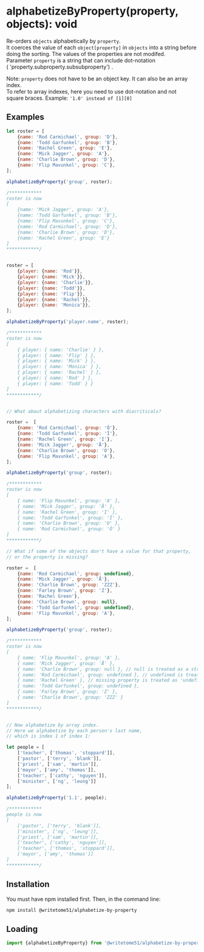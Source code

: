 
# alphabetizeByProperty(property, objects): void

Re-orders `objects` alphabetically by `property`.  
It coerces the value of each `object[property]` in `objects` into a string before  
doing the sorting.  The values of the properties are not modifed.  
Parameter `property` is a string that can include dot-notation  
( 'property.subproperty.subsubproperty') .

Note:  `property` does not have to be an object key.  It can also be an array index.  
To refer to array indexes, here you need to use dot-notation and not  
square braces.  Example: `'1.0' instead of [1][0]`

## Examples
```js
let roster = [
	{name: 'Rod Carmichael', group: 'D'},
	{name: 'Todd Garfunkel', group: 'B'},
	{name: 'Rachel Green', group: 'E'},
	{name: 'Mick Jagger', group: 'A'},
	{name: 'Charlie Brown', group: 'D'},
	{name: 'Flip Mavunkel', group: 'C'},
];

alphabetizeByProperty('group', roster);

/************
roster is now
[
	{name: 'Mick Jagger', group: 'A'},
	{name: 'Todd Garfunkel', group: 'B'},
	{name: 'Flip Mavunkel', group: 'C'},
	{name: 'Rod Carmichael', group: 'D'},
	{name: 'Charlie Brown', group: 'D'},
	{name: 'Rachel Green', group: 'E'}
]
************/


roster = [
	{player: {name: 'Rod'}},
	{player: {name: 'Mick'}},
	{player: {name: 'Charlie'}},
	{player: {name: 'Todd'}},
	{player: {name: 'Flip'}},
	{player: {name: 'Rachel'}},
	{player: {name: 'Monica'}},
];

alphabetizeByProperty('player.name', roster);

/************
roster is now
[ 
    { player: { name: 'Charlie' } },
    { player: { name: 'Flip' } },
    { player: { name: 'Mick' } },
    { player: { name: 'Monica' } },
    { player: { name: 'Rachel' } },
    { player: { name: 'Rod' } },
    { player: { name: 'Todd' } }
]
************/


// What about alphabetizing characters with diacriticals?

roster =  [
	{name: 'Rod Carmichael', group: 'Ò'},
	{name: 'Todd Garfunkel', group: 'Í'},
	{name: 'Rachel Green', group: 'I'},
	{name: 'Mick Jagger', group: 'Å'},
	{name: 'Charlie Brown', group: 'O'},
	{name: 'Flip Mavunkel', group: 'A'},
];

alphabetizeByProperty('group', roster);

/************
roster is now
[
    { name: 'Flip Mavunkel', group: 'A' },
    { name: 'Mick Jagger', group: 'Å' },
    { name: 'Rachel Green', group: 'I' },
    { name: 'Todd Garfunkel', group: 'Í' },
    { name: 'Charlie Brown', group: 'O' },
    { name: 'Rod Carmichael', group: 'Ò' } 
]
************/

// What if some of the objects don't have a value for that property,
// or the property is missing?

roster =  [
	{name: 'Rod Carmichael', group: undefined},
	{name: 'Mick Jagger', group: 'Å'},
	{name: 'Charlie Brown', group: 'ZZZ'},
	{name: 'Farley Brown', group: 'Z'},
	{name: 'Rachel Green'},
	{name: 'Charlie Brown', group: null},
	{name: 'Todd Garfunkel', group: undefined},
	{name: 'Flip Mavunkel', group: 'A'},
];

alphabetizeByProperty('group', roster);

/************
roster is now
[
    { name: 'Flip Mavunkel', group: 'A' },
    { name: 'Mick Jagger', group: 'Å' },
    { name: 'Charlie Brown', group: null }, // null is treated as a string
    { name: 'Rod Carmichael', group: undefined }, // undefined is treated as a string
    { name: 'Rachel Green' }, // missing property is treated as 'undefined'
    { name: 'Todd Garfunkel', group: undefined },
    { name: 'Farley Brown', group: 'Z' },
    { name: 'Charlie Brown', group: 'ZZZ' } 
]
************/


// Now alphabetize by array index.
// Here we alphabetize by each person's last name,
// which is index 1 of index 1:

let people = [
	['teacher', ['thomas', 'stoppard']],
	['pastor', ['terry', 'blank']],
	['priest', ['sam', 'martin']],
	['mayor', ['amy', 'thomas']],
	['teacher', ['cathy', 'nguyen']],
	['minister', ['ng', 'leung']]
];

alphabetizeByProperty('1.1', people);

/************
people is now
[
	['pastor', ['terry', 'blank']],
	['minister', ['ng', 'leung']],
	['priest', ['sam', 'martin']],
	['teacher', ['cathy', 'nguyen']],
	['teacher', ['thomas', 'stoppard']],
	['mayor', ['amy', 'thomas']]
]
************/
```

## Installation

You must have npm installed first.  Then, in the command line:

```bash
npm install @writetome51/alphabetize-by-property
```
## Loading
```js
import {alphabetizeByProperty} from '@writetome51/alphabetize-by-property';
```
